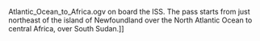 Atlantic_Ocean_to_Africa.ogv on board the ISS. The pass starts from just northeast of the island of Newfoundland over the North Atlantic Ocean to central Africa, over South Sudan.]]

